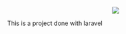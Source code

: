 <p align="center"><img src="https://laravel.com/assets/img/components/logo-laravel.svg"></p>
This is a project done with laravel